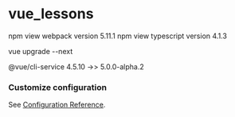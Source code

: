 # vue_lessons

npm view webpack version
5.11.1
npm view typescript version
4.1.3

vue upgrade --next

@vue/cli-service            4.5.10 ->> 5.0.0-alpha.2

### Customize configuration
See [Configuration Reference](https://cli.vuejs.org/config/).
